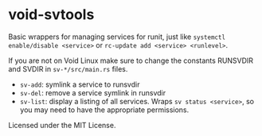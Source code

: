 # void-svtools
Basic wrappers for managing services for runit, just like `systemctl enable/disable <service>` or `rc-update add <service> <runlevel>`.

If you are not on Void Linux make sure to change the constants RUNSVDIR and SVDIR in `sv-*/src/main.rs` files.

- `sv-add`: symlink a service to runsvdir
- `sv-del`: remove a service symlink in runsvdir
- `sv-list`: display a listing of all services. Wraps `sv status <service>`, so you may need to have the appropriate permissions.

Licensed under the MIT License.
